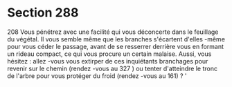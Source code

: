 # Section 288

208
Vous pénétrez avec une facilité qui vous déconcerte dans le
feuillage du végétal. Il vous semble même que les branches
s'écartent d'elles -même pour vous  céder le passage, avant de se
resserrer derrière vous en formant un rideau compact, ce qui
vous procure un certain malaise. Aussi, vous hésitez : allez -vous
vous extirper de ces inquiétants branchages pour revenir sur le
chemin (rendez -vous au 327 ) ou tenter d'atteindre le tronc de
l'arbre pour vous protéger du froid (rendez -vous au 161) ? '